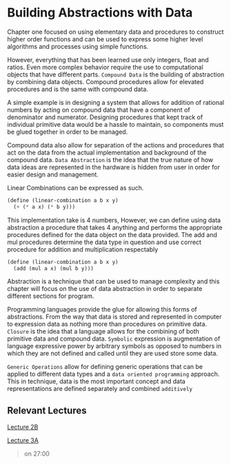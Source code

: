 # Building Abstractions with Data

Chapter one focused on using elementary data and procedures to construct higher
order functions and can be used to express some higher level algorithms and processes
using simple functions.

However, everything that has been learned use only integers, float and ratios.
Even more complex behavior require the use to computational objects that have
different parts. `Compound Data` is the building of abstraction by combining data
objects. Compound procedures allow for elevated procedures and is the same with
compound data.

A simple example is in designing a system that allows for addition of rational numbers
by acting on compound data that have a component of denominator and numerator.
Designing procedures that kept track of individual primitive data would be a hassle
to maintain, so components must be glued together in order to be managed.

Compound data also allow for separation of the actions and procedures that act on
the data from the actual implementation and background of the compound data.
`Data Abstraction` is the idea that the true nature of how data ideas are represented
in the hardware is hidden from user in order for easier design and management.

Linear Combinations can be expressed as such.

```scheme
(define (linear-combination a b x y)
  (+ (* a x) (* b y)))
```

This implementation take is 4 numbers, However, we can define using data abstraction
a procedure that takes 4 anything and performs the appropriate procedures defined
for the data object on the data provided. The add and mul procedures determine the
data type in question and use correct procedure for addition and multiplication
respectably

```scheme
(define (linear-combination a b x y)
  (add (mul a x) (mul b y)))
```

Abstraction is a technique that can be used to manage complexity and this chapter
will focus on the use of data abstraction in order to separate different sections
for program.

Programming languages provide the glue for allowing this forms of abstractions.
From the way that data is stored and represented in computer to expression data
as nothing more than procedures on primitive data. `Closure` is the idea that a
language allows for the combining of both primitive data and compound data. `Symbolic`
expression is augmentation of language expressive power by arbitrary symbols as
opposed to numbers in which they are not defined and called until they are used
store some data.

`Generic Operations` allow for defining generic operations that can be applied
to different data types and a `data oriented programming` approach. This in technique,
data is the most important concept and data representations are defined separately
and combined `additively`

## Relevant Lectures

[Lecture 2B](https://www.youtube.com/watch?v=DrFkf-T-6Co&t=3722s)

[Lecture 3A](https://www.youtube.com/watch?v=PEwZL3H2oKg&list=PLE18841CABEA24090&index=5)

> on 27:00
